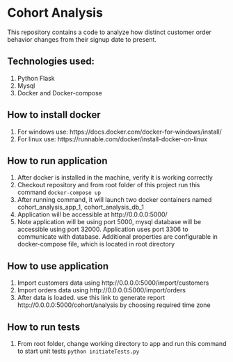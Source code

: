 # Cohort Analysis
<p>
    This repository contains a code to analyze how distinct customer order behavior changes
    from their signup date to present.
</p>

## Technologies used:
<ol>
    <li>Python Flask</li>
    <li>Mysql</li/>
    <li>Docker and Docker-compose</li>
</ol>

## How to install docker
<ol>
    <li>For windows use: https://docs.docker.com/docker-for-windows/install/</li>
    <li>For linux use: https://runnable.com/docker/install-docker-on-linux</li/>
</ol>

## How to run application
<ol>
    <li>After docker is installed in the machine, verify it is working correctly</li>
    <li>
        Checkout repository and from root folder of this project run this command
        <code>docker-compose up</code>
    </li/>
    <li>
        After running command, it will launch two docker containers named 
        cohort_analysis_app_1, cohort_analysis_db_1
    </li>
    <li>Application will be accessible at http://0.0.0.0:5000/</li>
    <li>
        Note application will be using port 5000, mysql database will be accessible using
        port 32000. Application uses port 3306 to communicate with database. Additional properties are configurable in 
        docker-compose file, which is located in root directory
    </li>
</ol>

## How to use application
<ol>
    <li>Import customers data using http://0.0.0.0:5000/import/customers</li>
    <li>
        Import orders data using http://0.0.0.0:5000/import/orders</code>
    </li/>
    <li>
        After data is loaded. use this link to generate report http://0.0.0.0:5000/cohort/analysis by choosing required time zone
    </li>
</ol>

## How to run tests
<ol>
    <li>From root folder, change working directory to app and run this command to start unit tests <code>python initiateTests.py</code></li>
</ol>